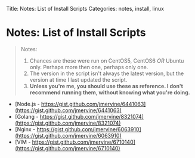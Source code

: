 Title: Notes: List of Install Scripts
Categories: notes, install, linux

# Notes: List of Install Scripts

> Notes: 
>
> 1. Chances are these were run on CentOS5, CentOS6 *OR* Ubuntu only. Perhaps more then one, perhaps only one. 
> 2. The version in the script isn't always the latest version, but the version at time I last updated the script.
> 3. **Unless you're me, you should use these as reference. I don't recommend running them, without knowing what you're doing.**

* [Node.js - https://gist.github.com/jmervine/6441063](https://gist.github.com/jmervine/6441063)
* [Golang - https://gist.github.com/jmervine/8321074](https://gist.github.com/jmervine/8321074)
* [Nginx - https://gist.github.com/jmervine/6063910](https://gist.github.com/jmervine/6063910)
* [VIM - https://gist.github.com/jmervine/6710140](https://gist.github.com/jmervine/6710140)

